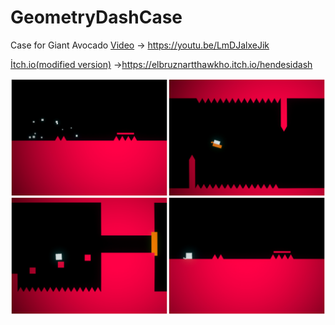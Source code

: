 # GeometryDashCase
Case for Giant Avocado
<a href="https://youtu.be/LmDJalxeJik">Video</a> -> https://youtu.be/LmDJalxeJik

<a href="https://elbruznartthawkho.itch.io/hendesidash">İtch.io(modified version)</a> ->https://elbruznartthawkho.itch.io/hendesidash

<img src="Screenshots.jpg"/>
